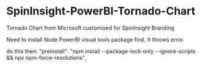 # SpinInsight-PowerBI-Tornado-Chart
Tornado Chart from Microsoft customised for SpinInsight Branding

Need to install Node PowerBI visual tools package first. It throws error. 

do this then:
"preinstall": "npm install --package-lock-only --ignore-scripts && npx npm-force-resolutions",
